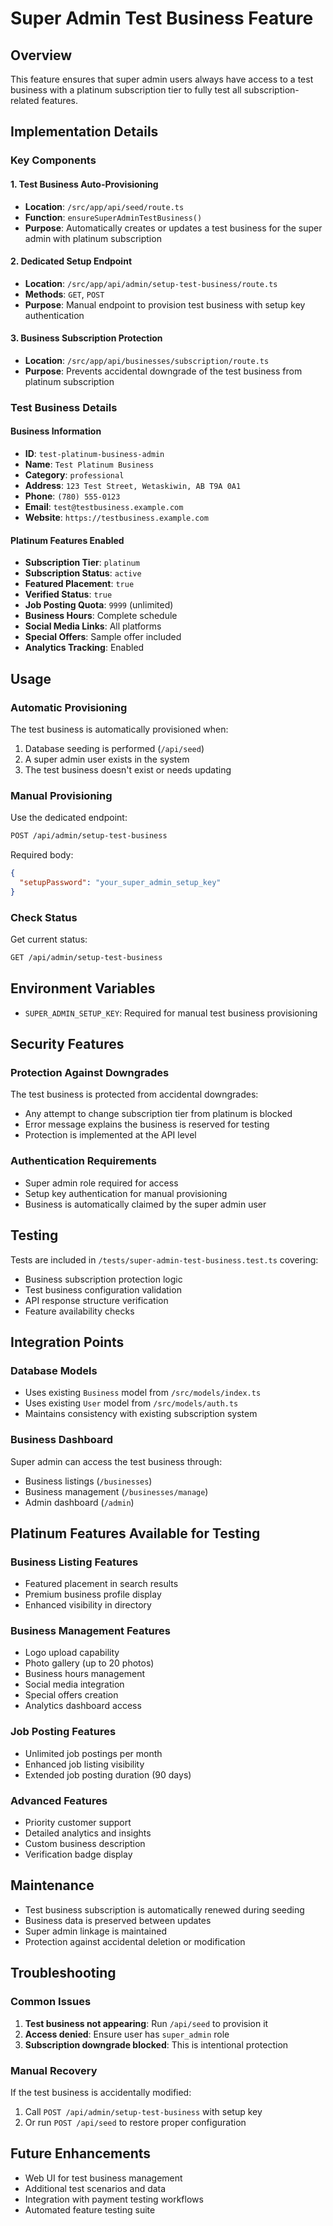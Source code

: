 # Super Admin Test Business Feature

## Overview
This feature ensures that super admin users always have access to a test business with a platinum subscription tier to fully test all subscription-related features.

## Implementation Details

### Key Components

#### 1. Test Business Auto-Provisioning
- **Location**: `/src/app/api/seed/route.ts`
- **Function**: `ensureSuperAdminTestBusiness()`
- **Purpose**: Automatically creates or updates a test business for the super admin with platinum subscription

#### 2. Dedicated Setup Endpoint
- **Location**: `/src/app/api/admin/setup-test-business/route.ts`
- **Methods**: `GET`, `POST`
- **Purpose**: Manual endpoint to provision test business with setup key authentication

#### 3. Business Subscription Protection
- **Location**: `/src/app/api/businesses/subscription/route.ts`
- **Purpose**: Prevents accidental downgrade of the test business from platinum subscription

### Test Business Details

#### Business Information
- **ID**: `test-platinum-business-admin`
- **Name**: `Test Platinum Business`
- **Category**: `professional`
- **Address**: `123 Test Street, Wetaskiwin, AB T9A 0A1`
- **Phone**: `(780) 555-0123`
- **Email**: `test@testbusiness.example.com`
- **Website**: `https://testbusiness.example.com`

#### Platinum Features Enabled
- **Subscription Tier**: `platinum`
- **Subscription Status**: `active`
- **Featured Placement**: `true`
- **Verified Status**: `true`
- **Job Posting Quota**: `9999` (unlimited)
- **Business Hours**: Complete schedule
- **Social Media Links**: All platforms
- **Special Offers**: Sample offer included
- **Analytics Tracking**: Enabled

## Usage

### Automatic Provisioning
The test business is automatically provisioned when:
1. Database seeding is performed (`/api/seed`)
2. A super admin user exists in the system
3. The test business doesn't exist or needs updating

### Manual Provisioning
Use the dedicated endpoint:
```bash
POST /api/admin/setup-test-business
```

Required body:
```json
{
  "setupPassword": "your_super_admin_setup_key"
}
```

### Check Status
Get current status:
```bash
GET /api/admin/setup-test-business
```

## Environment Variables
- `SUPER_ADMIN_SETUP_KEY`: Required for manual test business provisioning

## Security Features

### Protection Against Downgrades
The test business is protected from accidental downgrades:
- Any attempt to change subscription tier from platinum is blocked
- Error message explains the business is reserved for testing
- Protection is implemented at the API level

### Authentication Requirements
- Super admin role required for access
- Setup key authentication for manual provisioning
- Business is automatically claimed by the super admin user

## Testing
Tests are included in `/tests/super-admin-test-business.test.ts` covering:
- Business subscription protection logic
- Test business configuration validation
- API response structure verification
- Feature availability checks

## Integration Points

### Database Models
- Uses existing `Business` model from `/src/models/index.ts`
- Uses existing `User` model from `/src/models/auth.ts`
- Maintains consistency with existing subscription system

### Business Dashboard
Super admin can access the test business through:
- Business listings (`/businesses`)
- Business management (`/businesses/manage`)
- Admin dashboard (`/admin`)

## Platinum Features Available for Testing

### Business Listing Features
- Featured placement in search results
- Premium business profile display
- Enhanced visibility in directory

### Business Management Features
- Logo upload capability
- Photo gallery (up to 20 photos)
- Business hours management
- Social media integration
- Special offers creation
- Analytics dashboard access

### Job Posting Features
- Unlimited job postings per month
- Enhanced job listing visibility
- Extended job posting duration (90 days)

### Advanced Features
- Priority customer support
- Detailed analytics and insights
- Custom business description
- Verification badge display

## Maintenance
- Test business subscription is automatically renewed during seeding
- Business data is preserved between updates
- Super admin linkage is maintained
- Protection against accidental deletion or modification

## Troubleshooting

### Common Issues
1. **Test business not appearing**: Run `/api/seed` to provision it
2. **Access denied**: Ensure user has `super_admin` role
3. **Subscription downgrade blocked**: This is intentional protection

### Manual Recovery
If the test business is accidentally modified:
1. Call `POST /api/admin/setup-test-business` with setup key
2. Or run `POST /api/seed` to restore proper configuration

## Future Enhancements
- Web UI for test business management
- Additional test scenarios and data
- Integration with payment testing workflows
- Automated feature testing suite